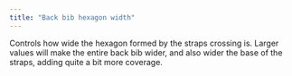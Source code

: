 ```yaml
---
title: "Back bib hexagon width"
---
```


Controls how wide the hexagon formed by the straps crossing is. Larger values will make the entire back bib wider, and also wider the base of the straps, adding quite a bit more coverage.
